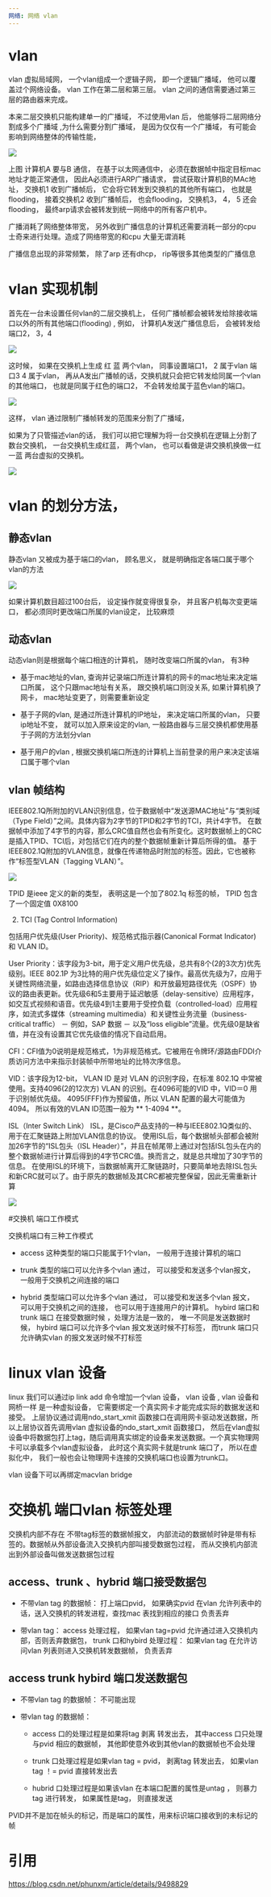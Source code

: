 ```yaml
---
网络: 网络 vlan
---
```


# vlan 

vlan 虚拟局域网， 一个vlan组成一个逻辑子网， 即一个逻辑广播域， 他可以覆盖过个网络设备。 vlan 工作在第二层和第三层。 vlan 之间的通信需要通过第三层的路由器来完成。

本来二层交换机只能构建单一的广播域， 不过使用vlan 后， 他能够将二层网络分割成多个广播域 ,为什么需要分割广播域， 是因为仅仅有一个广播域， 有可能会影响到网络整体的传输性能，

![](../../.gitbook/assets/vlan.png)

上图 计算机A 要与B 通信， 在基于以太网通信中， 必须在数据帧中指定目标mac地址才能正常通信， 因此A必须进行ARP广播请求， 尝试获取计算机B的MAc地址， 交换机1 收到广播帧后， 它会将它转发到交换机的其他所有端口， 也就是flooding， 接着交换机2 收到广播帧后， 也会flooding， 交换机3， 4， 5 还会flooding， 最终arp请求会被转发到统一网络中的所有客户机中。

广播消耗了网络整体带宽， 另外收到广播信息的计算机还需要消耗一部分的cpu士奇来进行处理。造成了网络带宽的和cpu 大量无谓消耗

广播信息出现的非常频繁， 除了arp 还有dhcp， rip等很多其他类型的广播信息

# vlan 实现机制

首先在一台未设置任何vlan的二层交换机上， 任何广播帧都会被转发给除接收端口以外的所有其他端口(flooding) , 例如， 计算机A发送广播信息后， 会被转发给端口2， 3，4


![](../../.gitbook/assets/vlan1.png)

这时候， 如果在交换机上生成 红 蓝  两个vlan， 同事设置端口1， 2 属于vlan  端口3 4 属于vlan， 再从A发出广播帧的话，交换机就只会把它转发给同属一个vlan的其他端口， 也就是同属于红色的端口2， 不会转发给属于蓝色vlan的端口。


![](../../.gitbook/assets/vlan2.png)

这样， vlan 通过限制广播帧转发的范围来分割了广播域， 

如果为了只管描述vlan的话， 我们可以把它理解为将一台交换机在逻辑上分割了数台交换机， 一台交换机生成红蓝， 两个vlan， 也可以看做是讲交换机换做一红一蓝 两台虚拟的交换机。

![](../../.gitbook/assets/vlan3.png)

# vlan 的划分方法， 

## 静态vlan

静态vlan 又被成为基于端口的vlan， 顾名思义， 就是明确指定各端口属于哪个vlan的方法

![](../../.gitbook/assets/vlan4.png)


如果计算机数目超过100台后， 设定操作就变得很复杂， 并且客户机每次变更端口， 都必须同时更改端口所属的vlan设定， 比较麻烦

## 动态vlan

动态vlan则是根据每个端口相连的计算机， 随时改变端口所属的vlan， 有3种 

* 基于mac地址的vlan, 查询并记录端口所连计算机的网卡的mac地址来决定端口所属， 这个只跟mac地址有关系， 跟交换机端口则没关系, 如果计算机换了网卡， mac地址变更了，则需要重新设定

* 基于子网的vlan, 是通过所连计算机的IP地址， 来决定端口所属的vlan， 只要ip地址不变， 就可以加入原来设定的vlan, 一般路由器与三层交换机都使用基于子网的方法划分vlan

* 基于用户的vlan , 根据交换机端口所连的计算机上当前登录的用户来决定该端口属于哪个vlan


## vlan 帧结构

IEEE802.1Q所附加的VLAN识别信息，位于数据帧中“发送源MAC地址”与“类别域（Type Field）”之间。具体内容为2字节的TPID和2字节的TCI，共计4字节。 在数据帧中添加了4字节的内容，那么CRC值自然也会有所变化。这时数据帧上的CRC是插入TPID、TCI后，对包括它们在内的整个数据帧重新计算后所得的值。
基于IEEE802.1Q附加的VLAN信息，就像在传递物品时附加的标签。因此，它也被称作“标签型VLAN（Tagging VLAN）”。 

![](../../.gitbook/assets/vlan5.png)

TPID 是ieee 定义的新的类型， 表明这是一个加了802.1q 标签的帧， TPID 包含了一个固定值 0X8100

2. TCI (Tag Control Information) 

包括用户优先级(User Priority)、规范格式指示器(Canonical Format Indicator)和 VLAN ID。 

User Priority：该字段为3-bit，用于定义用户优先级，总共有8个(2的3次方)优先级别。IEEE 802.1P 为3比特的用户优先级位定义了操作。最高优先级为7，应用于关键性网络流量，如路由选择信息协议（RIP）和开放最短路径优先（OSPF）协议的路由表更新。优先级6和5主要用于延迟敏感（delay-sensitive）应用程序，如交互式视频和语音。优先级4到1主要用于受控负载（controlled-load）应用程序，如流式多媒体（streaming multimedia）和关键性业务流量（business-critical traffic） － 例如，SAP 数据 － 以及“loss eligible”流量。优先级0是缺省值，并在没有设置其它优先级值的情况下自动启用。

CFI：CFI值为0说明是规范格式，1为非规范格式。它被用在令牌环/源路由FDDI介质访问方法中来指示封装帧中所带地址的比特次序信息。

VID：该字段为12-bit， VLAN ID 是对 VLAN 的识别字段，在标准 802.1Q 中常被使用。支持4096(2的12次方) VLAN 的识别。在4096可能的VID 中，VID＝0 用于识别帧优先级。 4095(FFF)作为预留值，所以 VLAN 配置的最大可能值为4094。 所以有效的VLAN ID范围一般为 ** 1-4094 **。

 ISL（Inter Switch Link） 
ISL，是Cisco产品支持的一种与IEEE802.1Q类似的、用于在汇聚链路上附加VLAN信息的协议。 使用ISL后，每个数据帧头部都会被附加26字节的“ISL包头（ISL Header）”，并且在帧尾带上通过对包括ISL包头在内的整个数据帧进行计算后得到的4字节CRC值。换而言之，就是总共增加了30字节的信息。 在使用ISL的环境下，当数据帧离开汇聚链路时，只要简单地去除ISL包头和新CRC就可以了。由于原先的数据帧及其CRC都被完整保留，因此无需重新计算

![](../../.gitbook/assets/vlan6.png)


#交换机 端口工作模式

交换机端口有三种工作模式

* access 这种类型的端口只能属于1个vlan， 一般用于连接计算机的端口

* trunk 类型的端口可以允许多个vlan 通过， 可以接受和发送多个vlan报文， 一般用于交换机之间连接的端口

* hybrid 类型端口可以允许多个vlan 通过， 可以接受和发送多个vlan 报文， 可以用于交换机之间的连接， 也可以用于连接用户的计算机。  hybird 端口和trunk 端口 在接受数据时候 ，处理方法是一致的， 唯一不同是发送数据时候， hybird 端口可以允许多个vlan 报文发送时候不打标签， 而trunk 端口只允许确实vlan 的报文发送时候不打标签


# linux vlan 设备

linux 我们可以通过ip link add 命令增加一个vlan 设备， vlan 设备 , vlan 设备和网桥一样 是一种虚拟设备， 它需要绑定一个真实网卡才能完成实际的数据发送和接受。 上层协议通过调用ndo_start_xmit 函数接口在调用网卡驱动发送数据，所以上层协议首先调用vlan 虚拟设备的ndo_start_xmit 函数接口， 然后在vlan虚拟设备中将数据包打上tag，随后调用真实绑定的设备来发送数据。一个真实物理网卡可以承载多个vlan虚拟设备， 此时这个真实网卡就是trunk 端口了， 
所以在虚拟化中， 我们一般也会让物理网卡连接的交换机端口也设置为trunk口。


vlan 设备下可以再绑定macvlan bridge


# 交换机 端口vlan 标签处理

交换机内部不存在 不带tag标签的数据帧报文， 内部流动的数据帧时钟是带有标签的。数据帧从外部设备流入交换机内部叫接受数据包过程， 而从交换机内部流出到外部设备叫做发送数据包过程

## access、trunk 、hybrid 端口接受数据包

* 不带vlan tag 的数据帧： 打上端口pvid， 如果确实pvid 在vlan 允许列表中的话，送入交换机的转发进程，查找mac 表找到相应的接口 负责丢弃

* 带vlan tag： access 处理过程， 如果vlan tag=pvid 允许通过进入交换机内部，否则丢弃数据包， trunk 口和hybird 处理过程： 如果vlan tag 在允许访问vlan 列表则进入交换机转发数据帧， 负责丢弃

## access trunk hybird 端口发送数据包

* 不带vlan tag 的数据帧： 不可能出现

* 带vlan tag 的数据帧： 
	
	* access 口的处理过程是如果将tag 剥离 转发出去， 其中access 口只处理与pvid 相应的数据帧， 其他即使意外收到其他vlan的数据帧也不会处理

	* trunk 口处理过程是如果vlan tag = pvid， 剥离tag 转发出去， 如果vlan tag ！= pvid 直接转发出去

	* hubrid 口处理过程是如果该vlan 在本端口配置的属性是untag ， 则暴力tag 进行转发， 如果属性是tag， 则直接发送


PVID并不是加在帧头的标记，而是端口的属性，用来标识端口接收到的未标记的帧

# 引用

https://blog.csdn.net/phunxm/article/details/9498829







































